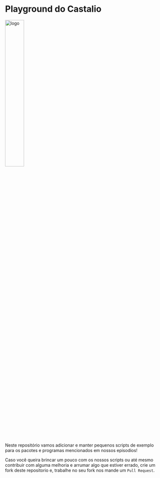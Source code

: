 # Playground do Castalio

<img src="http://castalio.info/images/castalio-podcast.png" alt="logo" width="35%" height="35%" />

Neste repositório vamos adicionar e manter pequenos scripts de exemplo para os pacotes e programas mencionados em nossos episodios!

Caso você queira brincar um pouco com os nossos scripts ou até mesmo contribuir com alguma melhoria e arrumar algo que estiver errado, crie um fork deste repositorio e, trabalhe no seu fork nos mande um `Pull Request`.
